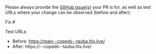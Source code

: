 Please always provide the [GitHub issue(s)](../issues) your PR is for, as well as test URLs where your change can be observed (before and after):

Fix #<gh-issue-id>

Test URLs:
- Before: https://main--copeds--tauba.hlx.live/
- After: https://<branch>--copeds--tauba.hlx.live/
